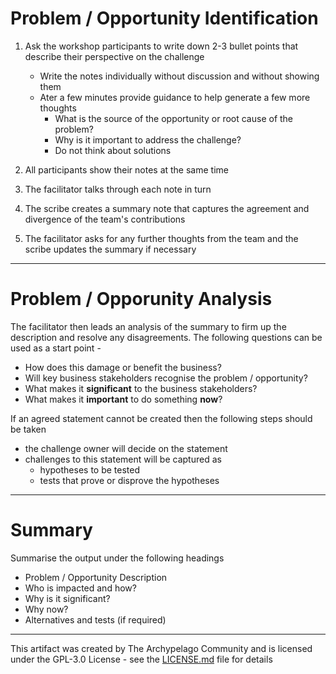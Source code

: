 # Problem / Opportunity Identification

1. Ask the workshop participants to write down 2-3 bullet points that describe their perspective on the challenge

    - Write the notes individually without discussion and without showing them
    - Ater a few minutes provide guidance to help generate a few more thoughts
        - What is the source of the opportunity or root cause of the problem?
        - Why is it important to address the challenge?
        - Do not think about solutions

1. All participants show their notes at the same time
1. The facilitator talks through each note in turn
3. The scribe creates a summary note that captures the agreement and divergence of the team's contributions
4. The facilitator asks for any further thoughts from the team and the scribe updates the summary if necessary

---

# Problem / Opporunity Analysis

The facilitator then leads an analysis of the summary to firm up the  description and resolve any disagreements. The following questions can be used as a start point -

- How does this damage or benefit the business?​
- Will key business stakeholders recognise the problem / opportunity?
- What makes it **significant**​ to the business stakeholders?
- What makes it **important** to do something **now**?​

If an agreed statement cannot be created then the following steps should be taken

- the challenge owner will decide on the statement
- challenges to this statement will be captured as
   - hypotheses to be tested
   - tests that prove or disprove the hypotheses

---

# Summary

Summarise the output under the following headings

- Problem / Opportunity Description
- Who is impacted and how?
- Why is it significant?
- Why now?
- Alternatives and tests (if required)

---

This artifact was created by The Archypelago Community and is licensed under the GPL-3.0 License - see the [LICENSE.md](https://github.com/Open-Archypelago/Archypelago/blob/main/LICENSE) file for details
